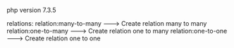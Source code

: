 php version 7.3.5

relations:
  relation:many-to-many ---> Create relation many to many <br/>
  relation:one-to-many ---> Create relation one to many
  relation:one-to-one ---> Create relation one to one
